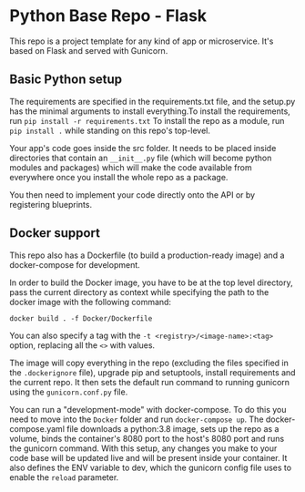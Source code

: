 # Python Base Repo - Flask

This repo is a project template for any kind of app or microservice. It's based on Flask and served with Gunicorn.

## Basic Python setup

The requirements are specified in the requirements.txt file, and the setup.py has the minimal arguments to install everything.To install the requirements, run `pip install -r requirements.txt` To install the repo as a module, run `pip install .` while standing on this repo's top-level.

Your app's code goes inside the src folder. It needs to be placed inside directories that contain an `__init__.py` file (which will become python modules and packages) which will make the code available from everywhere once you install the whole repo as a package.

You then need to implement your code directly onto the API or by registering blueprints. 


## Docker support

This repo also has a Dockerfile (to build a production-ready image) and a docker-compose for development.

In order to build the Docker image, you have to be at the top level directory, pass the current directory as context while specifying the path to the docker image with the following command:

```docker build . -f Docker/Dockerfile```

You can also specify a tag with the `-t <registry>/<image-name>:<tag>` option, replacing all the `<>` with values.

The image will copy everything in the repo (excluding the files specified in the `.dockerignore` file), upgrade pip and setuptools, install requirements and the current repo. It then sets the default run command to running gunicorn using the `gunicorn.conf.py` file.

You can run a "development-mode" with docker-compose. To do this you need to move into the `Docker` folder and run `docker-compose up`. The docker-compose.yaml file downloads a python:3.8 image, sets up the repo as a volume, binds the container's 8080 port to the host's 8080 port and runs the gunicorn command. With this setup, any changes you make to your code base will be updated live and will be present inside your container. It also defines the ENV variable to dev, which the gunicorn config file uses to enable the `reload` parameter.
